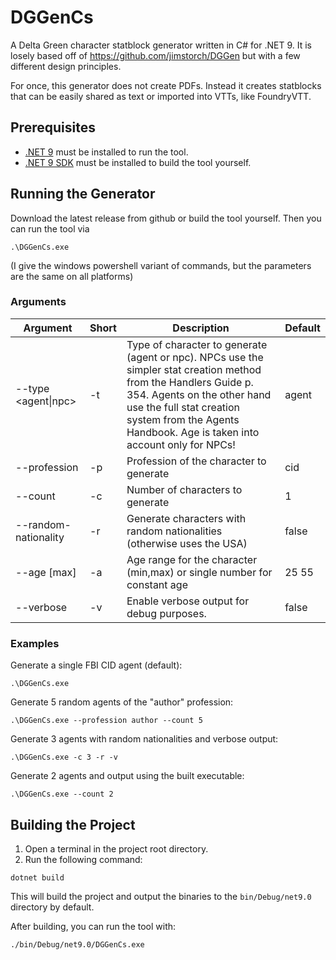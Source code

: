 # DGGenCs

A Delta Green character statblock generator written in C# for .NET 9. It is losely based off of https://github.com/jimstorch/DGGen but with a few different design principles.

For once, this generator does not create PDFs. Instead it creates statblocks that can be easily shared as text or imported into VTTs, like FoundryVTT.

## Prerequisites
- [.NET 9](https://dotnet.microsoft.com/download/dotnet/9.0) must be installed to run the tool.
- [.NET 9 SDK](https://dotnet.microsoft.com/download/dotnet/9.0) must be installed to build the tool yourself.

## Running the Generator

Download the latest release from github or build the tool yourself. Then you can run the tool via

```
.\DGGenCs.exe
```

(I give the windows powershell variant of commands, but the parameters are the same on all platforms)


### Arguments

| Argument                | Short | Description                                                                  | Default |
|-------------------------|-------|------------------------------------------------------------------------------|---------|
| --type <agent\|npc>      | -t    | Type of character to generate (agent or npc). NPCs use the simpler stat creation method from the Handlers Guide p. 354. Agents on the other hand use the full stat creation system from the Agents Handbook. Age is taken into account only for NPCs!                                 | agent   |
| --profession <name>     | -p    | Profession of the character to generate                                      | cid     |
| --count <number>        | -c    | Number of characters to generate                                             | 1       |
| --random-nationality    | -r    | Generate characters with random nationalities (otherwise uses the USA)       | false   |
| --age <min> [max]       | -a    | Age range for the character (min,max) or single number for constant age      | 25 55   |
| --verbose               | -v    | Enable verbose output for debug purposes.                                    | false   |

### Examples

Generate a single FBI CID agent (default):

```
.\DGGenCs.exe
```

Generate 5 random agents of the "author" profession:

```
.\DGGenCs.exe --profession author --count 5
```

Generate 3 agents with random nationalities and verbose output:

```
.\DGGenCs.exe -c 3 -r -v
```

Generate 2 agents and output using the built executable:

```
.\DGGenCs.exe --count 2
```

## Building the Project

1. Open a terminal in the project root directory.
2. Run the following command:

``` 
dotnet build
```

This will build the project and output the binaries to the `bin/Debug/net9.0` directory by default.

After building, you can run the tool with:

```
./bin/Debug/net9.0/DGGenCs.exe
```
